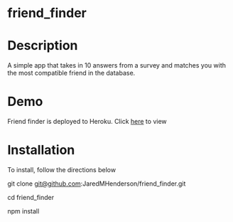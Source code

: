 # friend_finder

# Description

A simple app that takes in 10 answers from a survey and matches you with the most compatible friend in the database.

# Demo

Friend finder is deployed to Heroku. Click [here](https://dry-anchorage-38505.herokuapp.com/) to view

# Installation 

To install, follow the directions below

git clone git@github.com:JaredMHenderson/friend_finder.git

cd friend_finder

npm install




